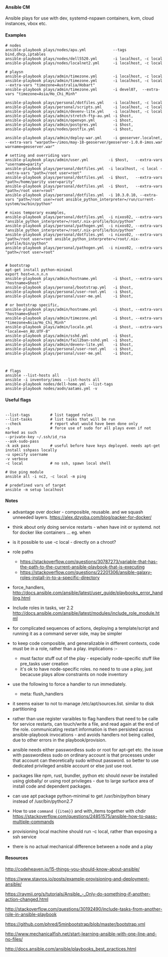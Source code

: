 
#### Ansible CM

Ansible plays for use with dev, systemd-nspawn containers, kvm, cloud instances, vbox etc.


#### Examples

```
# nodes
ansible-playbook plays/nodes/apu.yml            --tags bind,dhcp,iptables
ansible-playbook plays/nodes/dell5520.yml       -i localhost, -c local
ansible-playbook plays/nodes/localnet2.yml      -i localhost, -c local

# playsn
ansible-playbook plays/admin/timezone.yml       -i localhost, -c local
ansible-playbook plays/admin/timezone.yml       -i localhost, -c local --extra-vars "timezone=Australia/Hobart"
ansible-playbook plays/admin/timezone.yml       -i devel07,  --extra-vars "timezone=Asia/Ho_Chi_Minh"

ansible-playbook plays/personal/dotfiles.yml    -i localhost, -c local
ansible-playbook plays/personal/scripts.yml     -i localhost, -c local
ansible-playbook plays/admin/devenv-lite.yml    -i localhost, -c local
ansible-playbook plays/admin/stretch-ftp-au.yml -i $host,
ansible-playbook plays/admin/openvpn.yml        -i $host,
ansible-playbook plays/admin/postgres.yml       -i $host,
ansible-playbook plays/nodes/postfix.yml        -i $host,

ansible-playbook plays/admin/deploy-war.yml     -i geoserver.localnet, --extra-vars "warpath=~/imos/may-18-geoserver/geoserver-1.0.0-imos.war warname=geoserver.war"

# setting and overriding vars
ansible-playbook plays/admin/user.yml         -i $host,   --extra-vars "username=parity"
ansible-playbook plays/personal/dotfiles.yml  -i localhost, -c local --extra-vars "path=/root user=root"
ansible-playbook plays/personal/dotfiles.yml  -i $host,   --extra-vars "path=/home/parity user=parity"
ansible-playbook plays/personal/dotfiles.yml  -i $host,   --extra-vars "path=/root user=root"
ansible-playbook plays/personal/dotfiles.yml  -i 10.3.0.10, --extra-vars "path=/root user=root ansible_python_interpreter=/run/current-system/sw/bin/python"

# nixos temporary examples,
ansible-playbook plays/personal/dotfiles.yml  -i nixos02, --extra-vars "ansible_python_interpreter=/root/.nix-profile/bin/python"
ansible-playbook plays/personal/pathogen.yml  -i nixos02, --extra-vars "ansible_python_interpreter=/root/.nix-profile/bin/python"
ansible-playbook plays/personal/dotfiles.yml  -i nixos02, --extra-vars "path=/root user=root ansible_python_interpreter=/root/.nix-profile/bin/python"
ansible-playbook plays/personal/pathogen.yml  -i nixos02, --extra-vars "path=/root user=root"


# bootstrap
apt-get install python-minimal
export host=n.n.n.n
ansible-playbook plays/admin/hostname.yml       -i $host, --extra-vars "hostname=$host"
ansible-playbook plays/personal/bootstrap.yml   -i $host,
ansible-playbook plays/personal/user-root.yml   -i $host,
ansible-playbook plays/personal/user-me.yml     -i $host,

# or bootstrap specific,
ansible-playbook plays/admin/hostname.yml       -i $host, --extra-vars "hostname=$host"
ansible-playbook plays/admin/timezone.yml       -i $host, --extra-vars "timezone=Asia/Ho_Chi_Minh"
ansible-playbook plays/admin/locale.yml         -i $host, --extra-vars "locale=en_AU.UTF-8"
ansible-playbook plays/admin/sshd.yml           -i $host,
ansible-playbook plays/admin/fail2ban-sshd.yml  -i $host,
ansible-playbook plays/admin/devenv-lite.yml    -i $host,
ansible-playbook plays/personal/user-root.yml   -i $host,
ansible-playbook plays/personal/user-me.yml     -i $host,



# flags
ansible --list-hosts all
ansible -i inventory/imos --list-hosts all
ansible-playbook nodes/dell-home.yml --list-tags
ansible-playbook nodes/aodn/aatams.yml -v
```


#### Useful flags
```

--list-tags         # list tagged roles
--list-tasks        # list tasks that will be run
--check             # report what would have been done only
-s                  # force use of sudo for all plays even if not marked as such
--private-key ~/.ssh/id_rsa
--ask-sudo-pass
-k ask pass         # useful before have keys deployed. needs apt-get install sshpass locally
-u specify username
-v verbose
-c local            # no ssh, spawn local shell

# Use ping module
ansible all -i nc2, -c local -m ping

# predefined vars of target
ansible -m setup localhost
```

#### Notes


- advantage over docker - composible, reusable. and we squash unneeded layers.
    https://alex.dzyoba.com/blog/packer-for-docker/

- think about only doing service restarts - when have init or systemd. not for docker like containers  ... eg. when

- is it possible to use -c local - directly on a chroot?

- role paths
  - https://stackoverflow.com/questions/30787273/variable-that-has-the-path-to-the-current-ansible-playbook-that-is-executing
  - https://stackoverflow.com/questions/22201306/ansible-galaxy-roles-install-in-to-a-specific-directory


- force_handlers, http://docs.ansible.com/ansible/latest/user_guide/playbooks_error_handling.html

- Include roles in tasks, ver 2.2  http://docs.ansible.com/ansible/latest/modules/include_role_module.html

- for complicated sequences of actions, deploying a template/script and running it as a command server side, may be simpler

- to keep code composible, and generalizable in different contexts, code must be in a role, rather than a play.  implications :-
    - must factor stuff out of the play - especially node-specific stuff like pre_tasks user creation
    - it's ok to have node-specific roles. no need to to use a play, just becacuse plays allow constraints on node inventory

- use the following to force a handler to run immediately.
    - meta: flush_handlers

- it seems eaiser to not to manage /etc/apt/sources.list. similar to disk partitioning

- rather than use register varaibles to flag handlers that need to be calle for service restarts, can touch/write a file, and read again at the end of the role. communicating restart information is then persisted across ansible-playbook invocations - and avoids handlers not being called, due to other errors in the playbook/provision.

- ansible needs either passwordless sudo or root for apt-get etc. the issue with passwordless sudo on ordinary account is that processes under that account can theoretically sudo without password. so better to use dedicated privileged ansible account or else just use root.

- packages like npm, rust, bundler, python etc should *never* be installed using globally/ or using root privileges - due to large surface area of install code and dependent packages.

- can use apt package python-minimal to get /usr/bin/python binary instead of /usr/bin/python2.7

- How to use `command {{item}}` and with_items together with chdir https://stackoverflow.com/questions/24851575/ansible-how-to-pass-multiple-commands

- provisioning local machine should run -c local, rather than exposing a ssh service

- there is no actual mechanical difference between a node and a play


#### Resources

http://codeheaven.io/15-things-you-should-know-about-ansible/

https://www.stavros.io/posts/example-provisioning-and-deployment-ansible/

https://raymii.org/s/tutorials/Ansible_-_Only-do-something-if-another-action-changed.html

http://stackoverflow.com/questions/30192490/include-tasks-from-another-role-in-ansible-playbook

https://github.com/phred/5minbootstrap/blob/master/bootstrap.yml

http://www.mechanicalfish.net/start-learning-ansible-with-one-line-and-no-files/

http://docs.ansible.com/ansible/playbooks_best_practices.html




